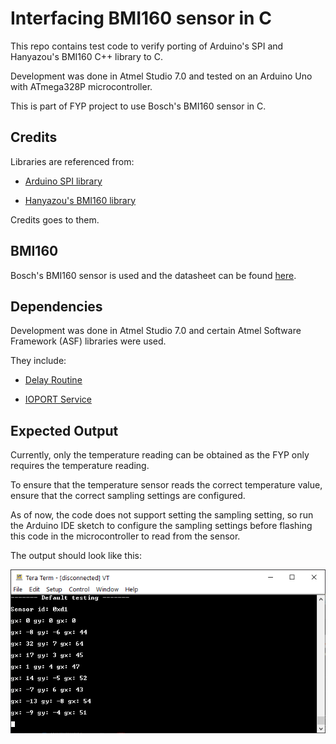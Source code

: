 # Interfacing BMI160 sensor in C

This repo contains test code to verify porting of Arduino's SPI and Hanyazou's BMI160 C++ library to C.

Development was done in Atmel Studio 7.0 and tested on an Arduino Uno with ATmega328P microcontroller.

This is part of FYP project to use Bosch's BMI160 sensor in C.

## Credits

Libraries are referenced from:

* [Arduino SPI library](https://github.com/arduino/ArduinoCore-avr/tree/master/libraries/SPI)

* [Hanyazou's BMI160 library](https://github.com/hanyazou/BMI160-Arduino)

Credits goes to them.

## BMI160

Bosch's BMI160 sensor is used and the datasheet can be found [here](https://www.bosch-sensortec.com/products/motion-sensors/imus/bmi160.html).

## Dependencies

Development was done in Atmel Studio 7.0 and certain Atmel Software Framework (ASF) libraries were used.

They include:

* [Delay Routine](https://asf.microchip.com/docs/latest/saml21/html/group__group__common__services__delay.html)

* [IOPORT Service](https://asf.microchip.com/docs/latest/saml21/html/group__ioport__group.html#gabc09edad7c3187dec63ce47e6f1b3c51)

## Expected Output

Currently, only the temperature reading can be obtained as the FYP only requires the temperature reading.

To ensure that the temperature sensor reads the correct temperature value, ensure that the correct sampling settings are configured.

As of now, the code does not support setting the sampling setting, so run the Arduino IDE sketch to configure the sampling settings before flashing this code in the microcontroller to read from the sensor.

The output should look like this:

![Expected output](Capture.PNG)
